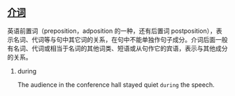 ## [介词](https://baike.baidu.com/item/%E4%BB%8B%E8%AF%8D/1254?fr=ge_ala)

英语前置词（preposition，adposition 的一种，还有后置词 postposition），表示名词、代词等与句中其它词的关系，在句中不能单独作句子成分。介词后面一般有名词、代词或相当于名词的其他词类、短语或从句作它的宾语，表示与其他成分的关系。

1. during

   The audience in the conference hall stayed quiet `during` the speech.
